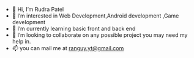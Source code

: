 - 👋 Hi, I’m Rudra Patel
- 👀 I’m interested in Web Development,Android development ,Game development
- 🌱 I’m currently learning basic front and back end
- 💞️ I’m looking to collaborate on any possible project you may need my help in.
- 📫 you can mail me at ranguy.yt@gmail.com

<!---
ranguy9304/ranguy9304 is a ✨ special ✨ repository because its `README.md` (this file) appears on your GitHub profile.
You can click the Preview link to take a look at your changes.
--->
